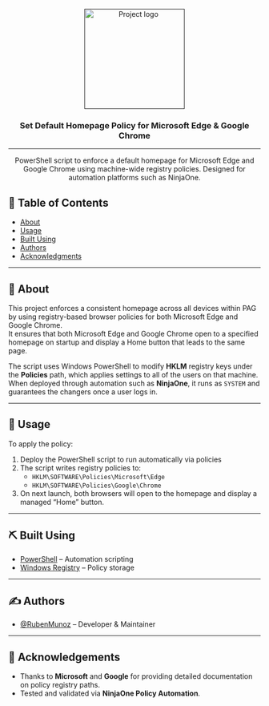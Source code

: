 <p align="center">
  <a href="" rel="noopener">
 <img width=200px height=200px src="https://imgur.com/qACS8rr.png" alt="Project logo"></a>
</p>

<h3 align="center">Set Default Homepage Policy for Microsoft Edge & Google Chrome</h3>

<div align="center">

</div>

---

<p align="center"> 
PowerShell script to enforce a default homepage for Microsoft Edge and Google Chrome using machine-wide registry policies.  
Designed for automation platforms such as NinjaOne. 
<br> 
</p>

## 📝 Table of Contents
- [About](#about)
- [Usage](#usage)
- [Built Using](#built_using)
- [Authors](#authors)
- [Acknowledgments](#acknowledgement)

---

## 🧐 About <a name = "about"></a>
This project enforces a consistent homepage across all devices within PAG by using registry-based browser policies for both Microsoft Edge and Google Chrome.  
It ensures that both Microsoft Edge and Google Chrome open to a specified homepage on startup and display a Home button that leads to the same page.  

The script uses Windows PowerShell to modify **HKLM** registry keys under the **Policies** path, which applies settings to all of the users on that machine. When deployed through automation such as **NinjaOne**, it runs as `SYSTEM` and guarantees the changers once a user logs in. 

---

## 🎈 Usage <a name="usage"></a>

To apply the policy:
1. Deploy the PowerShell script to run automatically via policies
2. The script writes registry policies to:
   - `HKLM\SOFTWARE\Policies\Microsoft\Edge`
   - `HKLM\SOFTWARE\Policies\Google\Chrome`
3. On next launch, both browsers will open to the homepage and display a managed “Home” button.

---

## ⛏️ Built Using <a name = "built_using"></a>
- [PowerShell](https://learn.microsoft.com/en-us/powershell/) – Automation scripting
- [Windows Registry](https://learn.microsoft.com/en-us/windows/win32/sysinfo/registry) – Policy storage

---

## ✍️ Authors <a name = "authors"></a>
- [@RubenMunoz](https://github.com/rubenmunoz7) – Developer & Maintainer  

---

## 🎉 Acknowledgements <a name = "acknowledgement"></a>
- Thanks to **Microsoft** and **Google** for providing detailed documentation on policy registry paths.  
- Tested and validated via **NinjaOne Policy Automation**.
